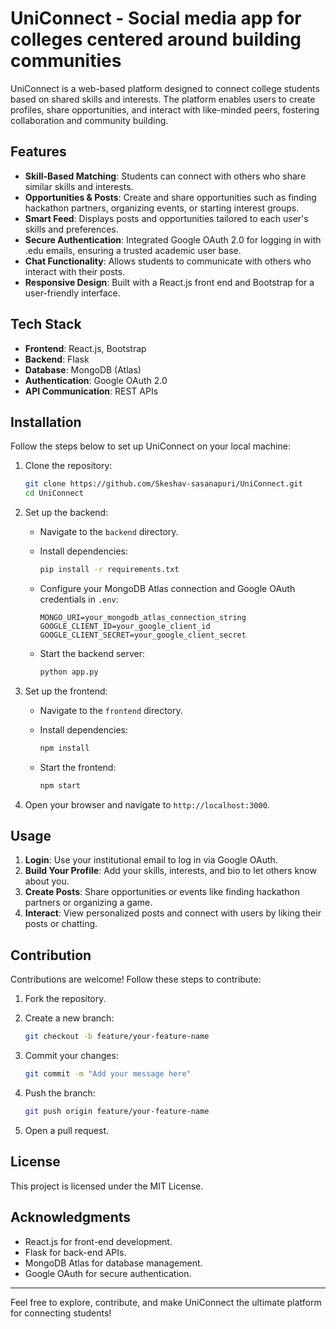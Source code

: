
# UniConnect - Social media app for colleges centered around building communities  

UniConnect is a web-based platform designed to connect college students based on shared skills and interests. The platform enables users to create profiles, share opportunities, and interact with like-minded peers, fostering collaboration and community building.

## Features

- **Skill-Based Matching**: Students can connect with others who share similar skills and interests.
- **Opportunities & Posts**: Create and share opportunities such as finding hackathon partners, organizing events, or starting interest groups.
- **Smart Feed**: Displays posts and opportunities tailored to each user's skills and preferences.
- **Secure Authentication**: Integrated Google OAuth 2.0 for logging in with .edu emails, ensuring a trusted academic user base.
- **Chat Functionality**: Allows students to communicate with others who interact with their posts.
- **Responsive Design**: Built with a React.js front end and Bootstrap for a user-friendly interface.

## Tech Stack

- **Frontend**: React.js, Bootstrap
- **Backend**: Flask
- **Database**: MongoDB (Atlas)
- **Authentication**: Google OAuth 2.0
- **API Communication**: REST APIs

## Installation

Follow the steps below to set up UniConnect on your local machine:

1. Clone the repository:

   ```bash
   git clone https://github.com/Skeshav-sasanapuri/UniConnect.git
   cd UniConnect
   ```

2. Set up the backend:

   - Navigate to the `backend` directory.
   - Install dependencies:

     ```bash
     pip install -r requirements.txt
     ```

   - Configure your MongoDB Atlas connection and Google OAuth credentials in `.env`:

     ```env
     MONGO_URI=your_mongodb_atlas_connection_string
     GOOGLE_CLIENT_ID=your_google_client_id
     GOOGLE_CLIENT_SECRET=your_google_client_secret
     ```

   - Start the backend server:

     ```bash
     python app.py
     ```

3. Set up the frontend:

   - Navigate to the `frontend` directory.
   - Install dependencies:

     ```bash
     npm install
     ```

   - Start the frontend:

     ```bash
     npm start
     ```

4. Open your browser and navigate to `http://localhost:3000`.

## Usage

1. **Login**: Use your institutional email to log in via Google OAuth.
2. **Build Your Profile**: Add your skills, interests, and bio to let others know about you.
3. **Create Posts**: Share opportunities or events like finding hackathon partners or organizing a game.
4. **Interact**: View personalized posts and connect with users by liking their posts or chatting.

## Contribution

Contributions are welcome! Follow these steps to contribute:

1. Fork the repository.
2. Create a new branch:

   ```bash
   git checkout -b feature/your-feature-name
   ```

3. Commit your changes:

   ```bash
   git commit -m "Add your message here"
   ```

4. Push the branch:

   ```bash
   git push origin feature/your-feature-name
   ```

5. Open a pull request.

## License

This project is licensed under the MIT License.

## Acknowledgments

- React.js for front-end development.
- Flask for back-end APIs.
- MongoDB Atlas for database management.
- Google OAuth for secure authentication.

---

Feel free to explore, contribute, and make UniConnect the ultimate platform for connecting students!
